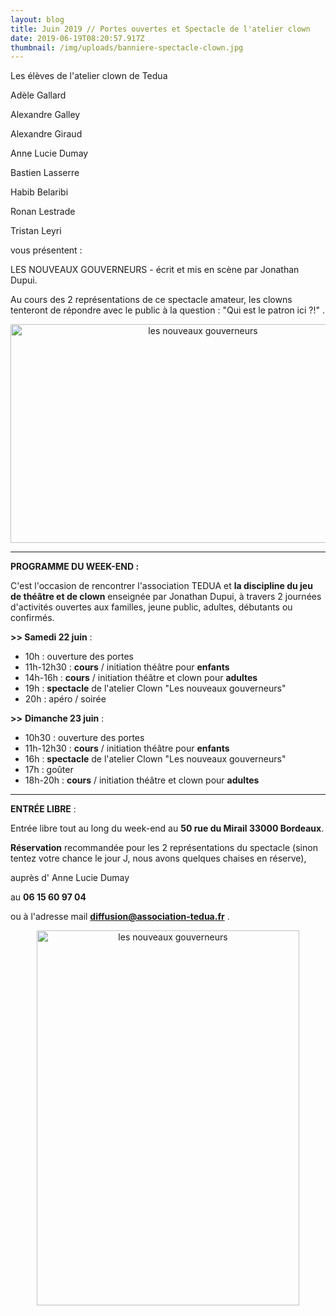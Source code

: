 ```yaml
---
layout: blog
title: Juin 2019 // Portes ouvertes et Spectacle de l'atelier clown
date: 2019-06-19T08:20:57.917Z
thumbnail: /img/uploads/banniere-spectacle-clown.jpg
---
```

Les élèves de l'atelier clown de Tedua 

Adèle Gallard

Alexandre Galley

Alexandre Giraud 

Anne Lucie Dumay

Bastien Lasserre

Habib Belaribi

Ronan Lestrade

Tristan Leyri

vous présentent :

LES NOUVEAUX GOUVERNEURS - écrit et mis en scène par Jonathan Dupui.

Au cours des 2 représentations de ce spectacle amateur, les clowns tenteront de répondre avec le public à la question : "Qui est le patron ici ?!" .

<center> <img src="/img/uploads/62472626_10158046744783840_4659019482902036480_n.jpg" alt="les nouveaux gouverneurs" height="350" width="600"> </center>

- - -

**PROGRAMME DU WEEK-END :**

C'est l'occasion de rencontrer l'association TEDUA et **la discipline du jeu de théâtre et de clown** enseignée par Jonathan Dupui, à travers 2 journées d'activités ouvertes aux familles, jeune public, adultes, débutants ou confirmés.

**\>> Samedi 22 juin** :

* 10h : ouverture des portes  
* 11h-12h30 : **cours** / initiation théâtre pour **enfants**
* 14h-16h : **cours** / initiation théâtre et clown pour **adultes**
* 19h : **spectacle** de l'atelier Clown "Les nouveaux gouverneurs"
* 20h : apéro / soirée

**\>>** **Dimanche 23 juin** :

* 10h30 : ouverture des portes
* 11h-12h30 : **cours** / initiation théâtre pour **enfants**
* 16h : **spectacle** de l'atelier Clown "Les nouveaux gouverneurs"
* 17h : goûter 
* 18h-20h : **cours** / initiation théâtre et clown pour **adultes**

- - -

**ENTRÉE LIBRE** :

Entrée libre tout au long du week-end au **50 rue du Mirail 33000 Bordeaux**.

**Réservation** recommandée pour les 2 représentations du spectacle (sinon tentez votre chance le jour J, nous avons quelques chaises en réserve), 

auprès d' Anne Lucie Dumay 

au **06 15 60 97 04**  

ou à l'adresse mail **diffusion@association-tedua.fr**  .

<center> <img src="/img/uploads/affiche-spectacle-clown-tedua-les-nouveaux-gouverneurs.jpg" alt="les nouveaux gouverneurs" height="600" width="420"> </center>
